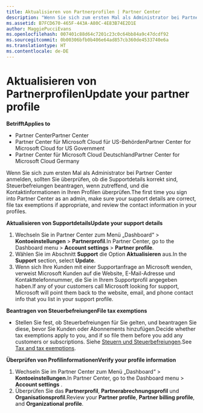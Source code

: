 ```yaml
---
title: Aktualisieren von Partnerprofilen | Partner Center
description: "Wenn Sie sich zum ersten Mal als Administrator bei Partner Center anmelden, sollten Sie überprüfen, ob die Supportdetails korrekt sind, Steuerbefreiungen beantragen, wenn zutreffend, und die Kontaktinformationen in Ihren Profilen überprüfen."
ms.assetid: B7FCD670-465F-443A-A80C-4E83B74E2D1E
author: MaggiePucciEvans
ms.openlocfilehash: 007401c88d64c7201c23c0c64bb84a9c47dcdf92
ms.sourcegitcommit: 0b00306bfb0b406e64ad857cb360de4533740e6a
ms.translationtype: HT
ms.contentlocale: de-DE
---
```

# <a name="update-your-partner-profile"></a><span data-ttu-id="95142-103">Aktualisieren von Partnerprofilen</span><span class="sxs-lookup"><span data-stu-id="95142-103">Update your partner profile</span></span>

**<span data-ttu-id="95142-104">Betrifft</span><span class="sxs-lookup"><span data-stu-id="95142-104">Applies to</span></span>**

-  <span data-ttu-id="95142-105">Partner Center</span><span class="sxs-lookup"><span data-stu-id="95142-105">Partner Center</span></span>
-  <span data-ttu-id="95142-106">Partner Center für Microsoft Cloud für US-Behörden</span><span class="sxs-lookup"><span data-stu-id="95142-106">Partner Center for Microsoft Cloud for US Government</span></span>
-  <span data-ttu-id="95142-107">Partner Center für Microsoft Cloud Deutschland</span><span class="sxs-lookup"><span data-stu-id="95142-107">Partner Center for Microsoft Cloud Germany</span></span>

<span data-ttu-id="95142-108">Wenn Sie sich zum ersten Mal als Administrator bei Partner Center anmelden, sollten Sie überprüfen, ob die Supportdetails korrekt sind, Steuerbefreiungen beantragen, wenn zutreffend, und die Kontaktinformationen in Ihren Profilen überprüfen.</span><span class="sxs-lookup"><span data-stu-id="95142-108">The first time you sign into Partner Center as an admin, make sure your support details are correct, file tax exemptions if appropriate, and review the contact information in your profiles.</span></span>

**<span data-ttu-id="95142-109">Aktualisieren von Supportdetails</span><span class="sxs-lookup"><span data-stu-id="95142-109">Update your support details</span></span>**

1.  <span data-ttu-id="95142-110">Wechseln Sie in Partner Center zum Menü „Dashboard“ &gt; **Kontoeinstellungen** &gt; **Partnerprofil**.</span><span class="sxs-lookup"><span data-stu-id="95142-110">In Partner Center, go to the Dashboard menu &gt; **Account settings** &gt; **Partner profile**.</span></span>
2.  <span data-ttu-id="95142-111">Wählen Sie im Abschnitt **Support** die Option **Aktualisieren** aus.</span><span class="sxs-lookup"><span data-stu-id="95142-111">In the **Support** section, select **Update**.</span></span>
3.  <span data-ttu-id="95142-112">Wenn sich Ihre Kunden mit einer Supportanfrage an Microsoft wenden, verweist Microsoft Kunden auf die Website, E-Mail-Adresse und Kontakttelefonnummer, die Sie in Ihrem Supportprofil angegeben haben.</span><span class="sxs-lookup"><span data-stu-id="95142-112">If any of your customers call Microsoft looking for support, Microsoft will point them back to the website, email, and phone contact info that you list in your support profile.</span></span>

**<span data-ttu-id="95142-113">Beantragen von Steuerbefreiungen</span><span class="sxs-lookup"><span data-stu-id="95142-113">File tax exemptions</span></span>**

-   <span data-ttu-id="95142-114">Stellen Sie fest, ob Steuerbefreiungen für Sie gelten, und beantragen Sie diese, bevor Sie Kunden oder Abonnements hinzufügen.</span><span class="sxs-lookup"><span data-stu-id="95142-114">Decide whether tax exemptions apply to you, and if so file them before you add any customers or subscriptions.</span></span> <span data-ttu-id="95142-115">Siehe [Steuern und Steuerbefreiungen](tax-and-tax-exemptions.md).</span><span class="sxs-lookup"><span data-stu-id="95142-115">See [Tax and tax exemptions](tax-and-tax-exemptions.md).</span></span>

**<span data-ttu-id="95142-116">Überprüfen von Profilinformationen</span><span class="sxs-lookup"><span data-stu-id="95142-116">Verify your profile information</span></span>**

1.  <span data-ttu-id="95142-117">Wechseln Sie im Partner Center zum Menü „Dashboard“ &gt; **Kontoeinstellungen**.</span><span class="sxs-lookup"><span data-stu-id="95142-117">In Partner Center, go to the Dashboard menu &gt; **Account settings** .</span></span>
2.  <span data-ttu-id="95142-118">Überprüfen Sie das **Partnerprofil**, **Partnerabrechnungsprofil** und **Organisationsprofil**.</span><span class="sxs-lookup"><span data-stu-id="95142-118">Review your **Partner profile**, **Partner billing profile**, and **Organizational profile**.</span></span>

 

 



